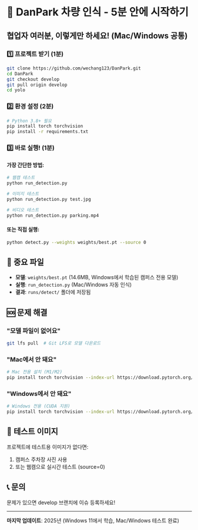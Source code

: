 # 🚀 DanPark 차량 인식 - 5분 안에 시작하기

## 협업자 여러분, 이렇게만 하세요! (Mac/Windows 공통)

### 1️⃣ 프로젝트 받기 (1분)
```bash
git clone https://github.com/wechang123/DanPark.git
cd DanPark
git checkout develop
git pull origin develop
cd yolo
```

### 2️⃣ 환경 설정 (2분)
```bash
# Python 3.8+ 필요
pip install torch torchvision
pip install -r requirements.txt
```

### 3️⃣ 바로 실행! (1분)

#### 가장 간단한 방법:
```bash
# 웹캠 테스트
python run_detection.py

# 이미지 테스트
python run_detection.py test.jpg

# 비디오 테스트
python run_detection.py parking.mp4
```

#### 또는 직접 실행:
```bash
python detect.py --weights weights/best.pt --source 0
```

## 📌 중요 파일
- **모델**: `weights/best.pt` (14.6MB, Windows에서 학습된 캠퍼스 전용 모델)
- **실행**: `run_detection.py` (Mac/Windows 자동 인식)
- **결과**: `runs/detect/` 폴더에 저장됨

## 🆘 문제 해결

### "모델 파일이 없어요"
```bash
git lfs pull  # Git LFS로 모델 다운로드
```

### "Mac에서 안 돼요"
```bash
# Mac 전용 설치 (M1/M2)
pip install torch torchvision --index-url https://download.pytorch.org/whl/cpu
```

### "Windows에서 안 돼요"
```bash
# Windows 전용 (CUDA 지원)
pip install torch torchvision --index-url https://download.pytorch.org/whl/cu118
```

## 🎯 테스트 이미지
프로젝트에 테스트용 이미지가 없다면:
1. 캠퍼스 주차장 사진 사용
2. 또는 웹캠으로 실시간 테스트 (source=0)

## 📞 문의
문제가 있으면 develop 브랜치에 이슈 등록하세요!

---
**마지막 업데이트**: 2025년 (Windows 11에서 학습, Mac/Windows 테스트 완료)